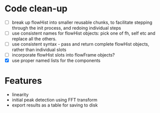 # Code clean-up
- [ ] break up flowHist into smaller reusable chunks, to facilitate stepping through the init process, and redoing individual steps
- [ ] use consistent names for flowHist objects: pick one of fh, self etc and replace all the others.
- [ ] use consistent syntax - pass and return complete flowHist objects, rather than individual slots
- [ ] incorporate flowHist slots into flowFrame objects?
- [x] use proper named lists for the components

# Features
- linearity
- initial peak detection using FFT transform
- export results as a table for saving to disk

